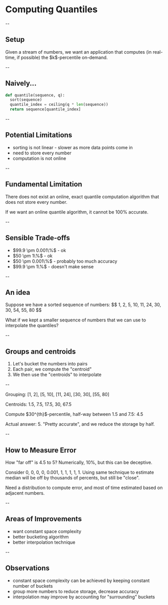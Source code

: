 # Computing Quantiles

--

## Setup

<span class="fragment">
Given a stream of numbers, we want an application that computes (in real-time, if
possible) the $k$-percentile on-demand.
</span>

--

## Naively...

```python
def quantile(sequence, q):
  sort(sequence)
  quantile_index = ceiling(q * len(sequence))
  return sequence[quantile_index]
```

--

## Potential Limitations

<ul>
<li class="fragment">sorting is not linear - slower as more data points come in</li>
<li class="fragment">need to store every number</li>
<li class="fragment">computation is not online</li>
</ul>

--

## Fundamental Limitation

<p class="fragment">
There does not exist an online, exact quantile computation algorithm that
does not store every number.
</p>

<p class="fragment">
If we want an online quantile algorithm, it cannot be 100% accurate.
</p>

--

## Sensible Trade-offs

<ul>
<li class="fragment">$99.9 \pm 0.001\%$ - ok</li>
<li class="fragment">$50 \pm 1\%$ - ok</li>
<li class="fragment">$50 \pm 0.001\%$ - probably too much accuracy</li>
<li class="fragment">$99.9 \pm 1\%$ - doesn't make sense</li>
</ul>

--

## An idea

<p class="fragment">
Suppose we have a sorted sequence of numbers:
$$
1, 2, 5, 10, 11, 24, 30, 30, 54, 55, 80
$$
</p>

<p class="fragment">
What if we kept a smaller sequence of numbers that we can use
to interpolate the quantiles?
</p>

--

## Groups and centroids

<ol>
<li class="fragment">Let's bucket the numbers into pairs</li>
<li class="fragment">Each pair, we compute the "centroid"</li>
<li class="fragment">We then use the "centroids" to interpolate</li>
</ol>

--

<p class="fragment">
Grouping: [1, 2], [5, 10], [11, 24], [30, 30], [55, 80]
</p>

<p class="fragment">
Centroids: 1.5, 7.5, 17.5, 30, 67.5
</p>

<p class="fragment">
Compute $30^{th}$-percentile, half-way between 1.5 and 7.5: 4.5
</p>
<p class="fragment">
Actual answer: 5. "Pretty accurate", and we reduce the storage by half.
</p>

--

## How to Measure Error

<p class="fragment">
How "far off" is 4.5 to 5? Numerically, 10%, but this can be deceptive.
</p>
<p class="fragment">
Consider 0, 0, 0, 0, 0.001, 1, 1, 1, 1, 1. Using same technique to
estimate median will be off by thousands of percents, but still be
"close".
</p>
<p class="fragment">
Need a distribution to compute error, and most of time estimated
based on adjacent numbers.
</p>

--

## Areas of Improvements

<ul>
    <li class="fragment">want constant space complexity</li>
    <li class="fragment">better bucketing algorithm</li>
    <li class="fragment">better interpolation technique</li>
</ul>

--

## Observations

<ul>
    <li class="fragment">constant space complexity can be achieved by keeping constant number of buckets</li>
    <li class="fragment">group more numbers to reduce storage, decrease accuracy</li>
    <li class="fragment">interpolation may improve by accounting for "surrounding" buckets</li>
</ul>
